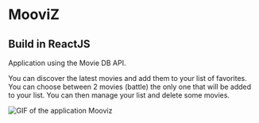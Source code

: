 # MooviZ

## Build in ReactJS

Application using the Movie DB API.

You can discover the latest movies and add them to your list of favorites. You can choose between 2 movies (battle) the only one that will be added to your list. You can then manage your list and delete some movies.

![GIF of the application Mooviz](https://vianneyguesdon.github.io/GIF/MooviZ.gif)
